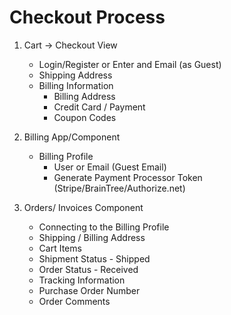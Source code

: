 # Checkout Process

1. Cart -> Checkout View
   - Login/Register or Enter and Email (as Guest)
   - Shipping Address
   - Billing Information
     - Billing Address
     - Credit Card / Payment
     - Coupon Codes

2. Billing App/Component 
   - Billing Profile
     - User or Email (Guest Email)
     - Generate Payment Processor Token (Stripe/BrainTree/Authorize.net)

3. Orders/ Invoices Component
   - Connecting to the Billing Profile
   - Shipping / Billing Address
   - Cart Items
   - Shipment Status - Shipped
   - Order Status - Received
   - Tracking Information
   - Purchase Order Number
   - Order Comments